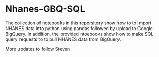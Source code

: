 # Nhanes-GBQ-SQL

The collection of notebooks in this reporsitory show how to to import NHANES data into python using pandas followed by upload to Google BigQuery. In addition, the provided ntoebooks show how to make SQL query requests to to pull NHANES data from BigQuery.

More updates to follow
Steven
